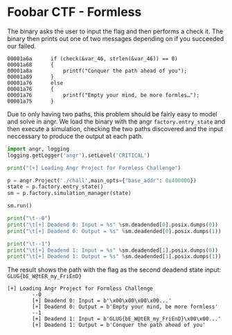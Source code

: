 # Foobar CTF - Formless

The binary asks the user to input the flag and then performs a check it. The binary then prints out one of two messages depending on if you succeeded our failed.

```
00001a6a      if (check(&var_46, strlen(&var_46)) == 0)
00001a68      {
00001a8a          printf("Conquer the path ahead of you");
00001a89      }
00001a76      else
00001a76      {
00001a76          printf("Empty your mind, be more formles…");
00001a75      }
```

Due to only having two paths, this problem should be fairly easy to model and solve in angr. We load the binary with the angr ``factory.entry_state`` and then execute a simulation, checking the two paths discovered and the input neccessary to produce the output at each path.


```python
import angr, logging
logging.getLogger('angr').setLevel('CRITICAL')

print("[+] Loading Angr Project for Formless Challenge")

p = angr.Project('./chall',main_opts={"base_addr": 0x400000})
state = p.factory.entry_state()
sm = p.factory.simulation_manager(state)

sm.run()

print("\t--0")
print("\t[+] Deadend 0: Input = %s" %sm.deadended[0].posix.dumps(0))
print("\t[+] Deadend 0: Output = %s" %sm.deadended[0].posix.dumps(1))

print("\t--1")
print("\t[+] Deadend 1: Input = %s" %sm.deadended[1].posix.dumps(0))
print("\t[+] Deadend 1: Output = %s" %sm.deadended[1].posix.dumps(1))
```

The result shows the path with the flag as the second deadend state input: ``GLUG{bE_W@tER_my_FriEnD}``

```
[+] Loading Angr Project for Formless Challenge
        --0
        [+] Deadend 0: Input = b'\x00\x00\x00\x00...'
        [+] Deadend 0: Output = b'Empty your mind, be more formless'
        --1
        [+] Deadend 1: Input = b'GLUG{bE_W@tER_my_FriEnD}\x00\x00...'
        [+] Deadend 1: Output = b'Conquer the path ahead of you'
```
